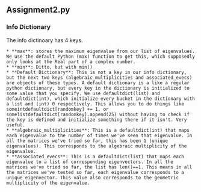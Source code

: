 

## Assignment2.py
### Info Dictionary
The info dictinoary has 4 keys.

    * **max**: stores the maximum eigenvalue from our list of eigenvalues. We use the default Python (max) function to get this, which supposedly only looks at the Real part of a complex number.    
    * **min**: Ditto, but with min()   
    * **Default Dictionary**: This is not a key in our info dictionary, but the next two keys (algebraic_multiplicities and associated_evecs) are objects of these types. A default dictionary is a like a regular python dictionary, but every key in the dictionary is initialized to some value that you specify. We use defaultdict(list) and defaultdict(int), which initialize every bucket in the dictionary with a list and (int) 0 respectively. This allows you to do things like someintdefaultdict[randomkey] += 1, or somelistdefaultdict[randomkey].append(25) without having to check if the key is defined and initialize something there if it isn't. Very useful.    
    * **algebraic_multiplicities**: This is a defaultdict(int) that maps each eigenvalue to the number of times we've seen that eigenvalue. In all the matrices we've tried so far, this has been 1 (unique eigenvalues). This corresponds to the algebraic multiplicity of the eigenvalue.    
    * **associated_evecs**: This is a defaultdict(list) that maps each eigenvalue to a list of corresponding eigenvectors. In all the matrices we've tried so far, the list has len()==1. This means in all the matrices we've tested so far, each eigenvalue corresponds to a unique eigenvector. This value also corresponds to the geometric multiplicity of the eigenvalue. 
